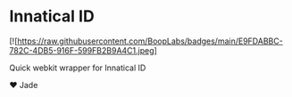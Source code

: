 # Innatical ID
[![https://raw.githubusercontent.com/BoopLabs/badges/main/E9FDABBC-782C-4DB5-916F-599FB2B9A4C1.jpeg]

Quick webkit wrapper for Innatical ID


:heart: Jade
